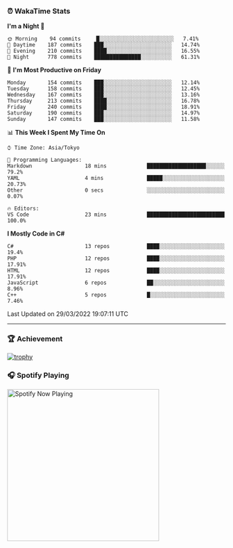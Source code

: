 ### ⏰ WakaTime Stats


<!--START_SECTION:waka-->
**I'm a Night 🦉** 

```text
🌞 Morning    94 commits     █░░░░░░░░░░░░░░░░░░░░░░░░   7.41% 
🌆 Daytime    187 commits    ███░░░░░░░░░░░░░░░░░░░░░░   14.74% 
🌃 Evening    210 commits    ████░░░░░░░░░░░░░░░░░░░░░   16.55% 
🌙 Night      778 commits    ███████████████░░░░░░░░░░   61.31%

```
📅 **I'm Most Productive on Friday** 

```text
Monday       154 commits    ███░░░░░░░░░░░░░░░░░░░░░░   12.14% 
Tuesday      158 commits    ███░░░░░░░░░░░░░░░░░░░░░░   12.45% 
Wednesday    167 commits    ███░░░░░░░░░░░░░░░░░░░░░░   13.16% 
Thursday     213 commits    ████░░░░░░░░░░░░░░░░░░░░░   16.78% 
Friday       240 commits    ████░░░░░░░░░░░░░░░░░░░░░   18.91% 
Saturday     190 commits    ███░░░░░░░░░░░░░░░░░░░░░░   14.97% 
Sunday       147 commits    ███░░░░░░░░░░░░░░░░░░░░░░   11.58%

```


📊 **This Week I Spent My Time On** 

```text
⌚︎ Time Zone: Asia/Tokyo

💬 Programming Languages: 
Markdown                 18 mins             ███████████████████░░░░░░   79.2% 
YAML                     4 mins              █████░░░░░░░░░░░░░░░░░░░░   20.73% 
Other                    0 secs              ░░░░░░░░░░░░░░░░░░░░░░░░░   0.07%

🔥 Editors: 
VS Code                  23 mins             █████████████████████████   100.0%

```

**I Mostly Code in C#** 

```text
C#                       13 repos            ████░░░░░░░░░░░░░░░░░░░░░   19.4% 
PHP                      12 repos            ████░░░░░░░░░░░░░░░░░░░░░   17.91% 
HTML                     12 repos            ████░░░░░░░░░░░░░░░░░░░░░   17.91% 
JavaScript               6 repos             ██░░░░░░░░░░░░░░░░░░░░░░░   8.96% 
C++                      5 repos             █░░░░░░░░░░░░░░░░░░░░░░░░   7.46%

```



 Last Updated on 29/03/2022 19:07:11 UTC
<!--END_SECTION:waka-->

---

### 🏆 Achievement

[![trophy](https://github-profile-trophy.vercel.app/?username=Slime-hatena&theme=flat&no-bg=true&no-frame=true&column=8)](https://github.com/ryo-ma/github-profile-trophy)

### 🎧 Spotify Playing

[<img src="https://spotify-now-playing-slime-hatena.vercel.app/api/spotify-playing" alt="Spotify Now Playing" width="350" />](https://open.spotify.com/user/slime_hatena)

<!--
**Slime-hatena/Slime-hatena** is a ✨ _special_ ✨ repository because its `README.md` (this file) appears on your GitHub profile.

Here are some ideas to get you started:

- 🔭 I’m currently working on ...
- 🌱 I’m currently learning ...
- 👯 I’m looking to collaborate on ...
- 🤔 I’m looking for help with ...
- 💬 Ask me about ...
- 📫 How to reach me: ...
- 😄 Pronouns: ...
- ⚡ Fun fact: ...
-->
